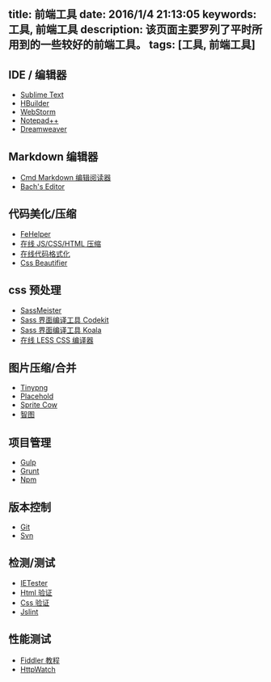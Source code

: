 title: 前端工具
date: 2016/1/4 21:13:05
keywords: 工具, 前端工具
description: 该页面主要罗列了平时所用到的一些较好的前端工具。
tags: [工具, 前端工具]
---

## IDE / 编辑器 ##

- [Sublime Text](http://www.sublimetext.com/)
- [HBuilder](http://www.dcloud.io/)
- [WebStorm](http://www.jetbrains.com/webstorm/)
- [Notepad++](https://notepad-plus-plus.org/)
- [Dreamweaver](http://www.adobe.com/cn/products/dreamweaver.html)

## Markdown 编辑器 ##

- [Cmd Markdown 编辑阅读器](https://www.zybuluo.com/mdeditor)
- [Bach's Editor](http://editor.integ.me/)

## 代码美化/压缩 ##

- [FeHelper](http://www.baidufe.com/fehelper/)
- [在线 JS/CSS/HTML 压缩](http://tool.oschina.net/jscompress)
- [在线代码格式化](http://tool.oschina.net/codeformat/html)
- [Css Beautifier](http://html.fwpolice.com/css/)

## css 预处理 ##

- [SassMeister](http://www.sassmeister.com/)
- [Sass 界面编译工具 Codekit](http://www.w3cplus.com/preprocessor/sass-gui-tool-codekit.html)
- [Sass 界面编译工具 Koala](http://www.w3cplus.com/preprocessor/sass-gui-tool-koala.html)
- [在线 LESS CSS 编译器](http://tool.oschina.net/less)

## 图片压缩/合并 ##

- [Tinypng](https://tinypng.com/)
- [Placehold](http://placehold.it/)
- [Sprite Cow](http://www.spritecow.com/)
- [智图](http://zhitu.isux.us/)

## 项目管理 ##

- [Gulp](http://www.gulpjs.com.cn/)
- [Grunt](http://www.gruntjs.net/)
- [Npm](https://www.npmjs.com/)

## 版本控制 ##

- [Git](http://www.bootcss.com/p/git-guide/)
- [Svn](https://tortoisesvn.net/)

## 检测/测试 ##

- [IETester](http://www.my-debugbar.com/wiki/IETester/HomePage/)
- [Html 验证](http://validator.w3.org/)
- [Css 验证](http://jigsaw.w3.org/css-validator/)
- [Jslint](http://www.jslint.com/)

## 性能测试 ##

- [Fiddler 教程](http://www.2cto.com/Article/201304/204560.html)
- [HttpWatch](http://www.httpwatch.com/)